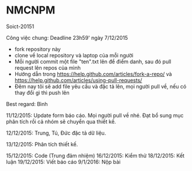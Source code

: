 # NMCNPM
Soict-20151

Công việc chung: Deadline 23h59' ngày 7/12/2015
- fork repository này
- clone về local repository và laptop của mỗi người
- Mỗi người commit một file "ten".txt lên để điểm danh, sau đó pull request lên repos của mình
- Hướng dẫn trong https://help.github.com/articles/fork-a-repo/ và https://help.github.com/articles/using-pull-requests/
- Đêm nay tôi sẽ add file yêu cầu và đặc tả lên, mọi người pull về, nếu có thay đổi gì thì push lên

Best regard: Bình

11/12/2015: Update form báo cáo. Mọi người pull về nhé.
Đạt bổ sung mục phân tích rồi cả nhóm sẽ chuyển qua thiết kế.

12/12/2015: Trung, Tú, Đức đặc tả dữ liệu.

13/12/2015: Phân tích thiết kế.

15/12/2015: Code (Trung đảm nhiệm)
16/12/2015: Kiểm thử
18/12/2015: Kết luận
19/12/2015: Viết báo cáo
9/1/2016: Nộp bài

